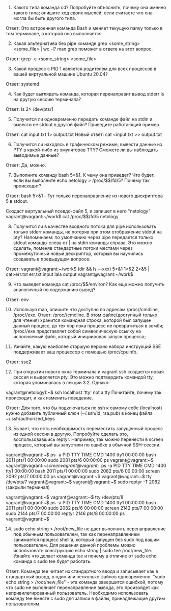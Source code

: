1. Какого типа команда cd? Попробуйте объяснить, почему она именно такого типа; опишите ход своих мыслей, если считаете что она могла бы быть другого типа.

Ответ: Это встроенная команда Bash и меняет текущую папку только в том терминале, в которой она выполняется.

2. Какая альтернатива без pipe команде grep <some_string> <some_file> | wc -l? man grep поможет в ответе на этот вопрос. 

Ответ: grep -c <some_string> <some_file>

3. Какой процесс с PID 1 является родителем для всех процессов в вашей виртуальной машине Ubuntu 20.04?

Ответ: systemd

4. Как будет выглядеть команда, которая перенаправит вывод stderr ls на другую сессию терминала?

Ответ:  ls 2> /dev/pts/1

5. Получится ли одновременно передать команде файл на stdin и вывести ее stdout в другой файл? Приведите работающий пример.

Ответ: cat input.txt 1> output.txt
Новый ответ: cat <input.txt >> output.txt

6. Получится ли находясь в графическом режиме, вывести данные из PTY в какой-либо из эмуляторов TTY? Сможете ли вы наблюдать выводимые данные?

Ответ: Да, можно.

7. Выполните команду bash 5>&1. К чему она приведет? Что будет, если вы выполните echo netology > /proc/$$/fd/5? Почему так происходит?

Ответ: bash 5>&1 - Тут только перенаправление из нового дискриптора 5 в stdout.

Создаст виртуальный псевдо-файл 5, и запишет в него "netology"
vagrant@vagrant:~/work$ cat /proc/$$/fd/5
netology

8. Получится ли в качестве входного потока для pipe использовать только stderr команды, не потеряв при этом отображение stdout на pty? Напоминаем: по умолчанию через pipe передается только stdout команды слева от | на stdin команды справа. Это можно сделать, поменяв стандартные потоки местами через промежуточный новый дескриптор, который вы научились создавать в предыдущем вопросе.

Ответ: 
vagrant@vagrant:~/work$ (dir && ls —xxx) 5>&1 1>&2 2>&5 | cat>err.txt
err.txt  input  lala  output
vagrant@vagrant:~/work$

9. Что выведет команда cat /proc/$$/environ? Как еще можно получить аналогичный по содержанию вывод?

Ответ: env

10. Используя man, опишите что доступно по адресам /proc/<PID>/cmdline, /proc/<PID>/exe.
Ответ: 
/proc/<PID>/cmdline. В этом файле(доступный только для чтения) хранится командная строка, которой был запущен данный процесс, до тех пор пока процесс не превратиться в зомби;
/proc/<PID>/exe представляет собой символическую ссылку на исполняемый файл, который инициировал запуск процесса;

11. Узнайте, какую наиболее старшую версию набора инструкций SSE поддерживает ваш процессор с помощью /proc/cpuinfo.

Ответ: sse2

12. При открытии нового окна терминала и vagrant ssh создается новая сессия и выделяется pty. Это можно подтвердить командой tty, которая упоминалась в лекции 3.2. Однако:

vagrant@netology1:~$ ssh localhost 'tty'
not a tty
Почитайте, почему так происходит, и как изменить поведение.

Ответ: 
Для того, что бы подключаться по ssh к самому себе (localhost) нужно добавить публичный ключ (~/.ssh/id_rsa.pub) в конец файла ~/.ssh/authorized_keys 


13. Бывает, что есть необходимость переместить запущенный процесс из одной сессии в другую. Попробуйте сделать это, воспользовавшись reptyr. Например, так можно перенести в screen процесс, который вы запустили по ошибке в обычной SSH-сессии.

vagrant@vagrant:~$ ps -a
    PID TTY          TIME CMD
   1400 tty1     00:00:00 bash
   2011 pts/1    00:00:00 sudo
   2081 pts/6    00:00:00 ps
vagrant@vagrant:~$
vagrant@vagrant:~$screen
vagrant@vagrant:~$ ps -a
    PID TTY          TIME CMD
   1400 tty1     00:00:00 bash
   2011 pts/1    00:00:00 sudo
   2082 pts/6    00:00:00 screen
   2092 pts/7    00:00:00 ps
vagrant@vagrant:~$
vagrant@vagrant:~$ tty
/dev/pts/7
vagrant@vagrant:~$
vagrant@vagrant:~$ sudo reptyr -T 2082
(закрыли терминал)

vagrant@vagrant:~$
vagrant@vagrant:~$ tty
/dev/pts/8
vagrant@vagrant:~$ ps -a
    PID TTY          TIME CMD
   1400 tty1     00:00:00 bash
   2011 pts/1    00:00:00 sudo
   2082 pts/6    00:00:00 screen
   2142 pts/7    00:00:00 sudo
   2144 pts/7    00:00:00 reptyr
   2146 pts/8    00:00:00 ps
vagrant@vagrant:~$


14. sudo echo string > /root/new_file не даст выполнить перенаправление под обычным пользователем, так как перенаправлением занимается процесс shell'а, который запущен без sudo под вашим пользователем. Для решения данной проблемы можно использовать конструкцию echo string | sudo tee /root/new_file. Узнайте что делает команда tee и почему в отличие от sudo echo команда с sudo tee будет работать.

Ответ: 
Команда tee читает из стандартного ввода и записывает как в стандартный вывод, в один или несколько файлов одновременно.
"sudo echo string > /root/new_file" - эта команда завершится ошибкой, потому что sudo не выполняет перенаправление вывода, это произойдет как непривилегированный пользователь.
Необходимо использовать команду tee вместе с sudo для записи в файлы, принадлежащие другим пользователям.
